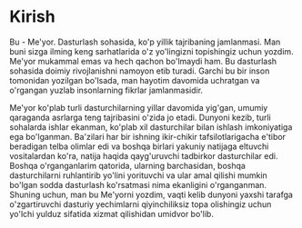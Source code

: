 # Kirish

Bu - Me'yor. Dasturlash sohasida, ko'p yillik tajribaning jamlanmasi. Man buni sizga ilming keng sarhatlarida o'z yo'lingizni topishingiz uchun yozdim. Me'yor mukammal emas va hech qachon bo'lmaydi ham. Bu dasturlash sohasida doimiy rivojlanishni namoyon etib turadi. Garchi bu bir inson tomonidan yozilgan bo'lsada, man hayotim davomida uchratgan va o'rgangan yuzlab insonlarning fikrlar jamlanmasidir.

Me'yor ko'plab turli dasturchilarning yillar davomida yig'gan, umumiy qaraganda asrlarga teng tajribasini o'zida jo etadi. Dunyoni kezib, turli sohalarda ishlar ekanman, ko'plab xil dasturchilar bilan ishlash imkoniyatiga ega bo'lganman. Ba'zilari har bir ishning ikir-chikir tafsilotlarigacha e'tibor beradigan telba olimlar edi va boshqa birlari yakuniy natijaga eltuvchi vositalardan ko'ra, natija haqida qayg'uruvchi tadbirkor dasturchilar edi. Boshqa o'rganganlarim qatorida, ularning barchasidan, boshqa dasturchilarni ruhlantirib yo'lini yorituvchi va ular amal qilishi mumkin bo'lgan sodda dasturlash ko'rsatmasi nima ekanligini o'rganganman. Shuning uchun, man bu Me'yorni yozdim, vaqti kelib dunyoni yaxshi tarafga o'zgartiruvchi dasturiy yechimlarni qiyinchiliksiz topa olishingiz uchun yo'lchi yulduz sifatida xizmat qilishidan umidvor bo'lib. 